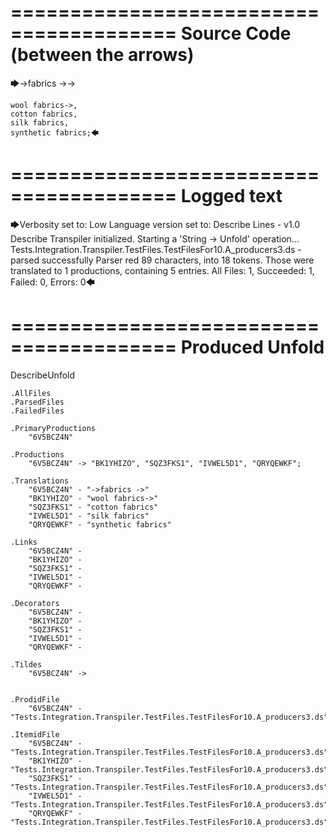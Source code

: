 ========================================
Source Code (between the arrows)
========================================

🡆->fabrics ->->

	wool fabrics->,
	cotton fabrics,
	silk fabrics,
	synthetic fabrics;🡄

========================================
Logged text
========================================

🡆Verbosity set to: Low
Language version set to: Describe Lines - v1.0
Describe Transpiler initialized.
Starting a 'String -> Unfold' operation...
Tests.Integration.Transpiler.TestFiles.TestFilesFor10.A_producers3.ds - parsed successfully
Parser red 89 characters, into 18 tokens.
Those were translated to 1 productions, containing 5 entries.
All Files: 1, Succeeded: 1, Failed: 0, Errors: 0🡄

========================================
Produced Unfold
========================================

DescribeUnfold

    .AllFiles
    .ParsedFiles
    .FailedFiles

    .PrimaryProductions
        "6V5BCZ4N" 

    .Productions
        "6V5BCZ4N" -> "BK1YHIZO", "SQZ3FKS1", "IVWEL5D1", "QRYQEWKF";

    .Translations
        "6V5BCZ4N" - "->fabrics ->"
        "BK1YHIZO" - "wool fabrics->"
        "SQZ3FKS1" - "cotton fabrics"
        "IVWEL5D1" - "silk fabrics"
        "QRYQEWKF" - "synthetic fabrics"

    .Links
        "6V5BCZ4N" - 
        "BK1YHIZO" - 
        "SQZ3FKS1" - 
        "IVWEL5D1" - 
        "QRYQEWKF" - 

    .Decorators
        "6V5BCZ4N" - 
        "BK1YHIZO" - 
        "SQZ3FKS1" - 
        "IVWEL5D1" - 
        "QRYQEWKF" - 

    .Tildes
        "6V5BCZ4N" -> 


    .ProdidFile
        "6V5BCZ4N" - "Tests.Integration.Transpiler.TestFiles.TestFilesFor10.A_producers3.ds"

    .ItemidFile
        "6V5BCZ4N" - "Tests.Integration.Transpiler.TestFiles.TestFilesFor10.A_producers3.ds"
        "BK1YHIZO" - "Tests.Integration.Transpiler.TestFiles.TestFilesFor10.A_producers3.ds"
        "SQZ3FKS1" - "Tests.Integration.Transpiler.TestFiles.TestFilesFor10.A_producers3.ds"
        "IVWEL5D1" - "Tests.Integration.Transpiler.TestFiles.TestFilesFor10.A_producers3.ds"
        "QRYQEWKF" - "Tests.Integration.Transpiler.TestFiles.TestFilesFor10.A_producers3.ds"

